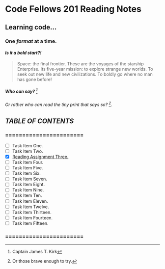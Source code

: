 # Code Fellows 201 Reading Notes
## Learning code...
### One _format_ at a time.
#### *Is it a bold start?!*
> Space: the final frontier. These are the voyages of the starship Enterprise. Its five-year mission: to explore strange new worlds. To seek out new life and new civilizations. To boldly go where no man has gone before!
##### Who can say? [^1]
###### Or rather who can read the tiny print that says so? [^2].
## *TABLE OF CONTENTS*
### =======================
- [ ] Task Item One.
- [ ] Task Item Two.
- [X] [Reading Assignment Three.](Reading-03.md)
- [ ] Task Item Four.
- [ ] Task Item Five.
- [ ] Task Item Six.
- [ ] Task Item Seven.
- [ ] Task Item Eight.
- [ ] Task Item Nine.
- [ ] Task Item Ten.
- [ ] Task Item Eleven.
- [ ] Task Item Twelve.
- [ ] Task Item Thirteen.
- [ ] Task Item Fourteen.
- [ ] Task Item Fifteen.
### =======================
[^1]: Captain James T. Kirk
[^2]: Or those brave enough to try.[^3]
[^3]: You, dare-devil.
